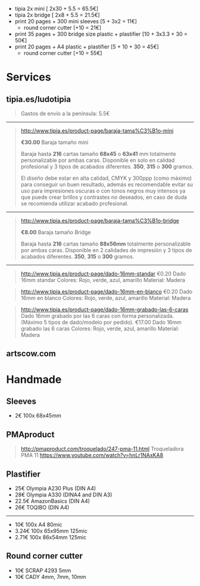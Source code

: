 - tipia 2x mini   [ 2x30 + 5.5 = 65.5€]
- tipia 2x bridge [ 2x8 + 5.5 = 21.5€]
- print 20 pages + 300 mini sleeves [5 + 3x2 = 11€]
  - round corner cutter [+10 = 21€]
- print 35 pages + 300 bridge size plastic + plastifier [10 + 3x3.3 + 30 = 50€]
- print 20 pages + A4 plastic + plastifier [5 + 10 + 30 = 45€]
  - round corner cutter [+10 = 55€]

# Services

## tipia.es/ludotipia

> Gastos de envío a la península: 5.5€

---

> http://www.tipia.es/product-page/baraja-tama%C3%B1o-mini
>
> **€30.00** Baraja tamaño mini
>
> Baraja hasta **216** cartas tamaño **68x45** o **63x41** mm totalmente personalizable por ambas caras. Disponible en solo en calidad profesional y 3 tipos de acabados diferentes. **350**, **315** o **300** gramos.
>
> El diseño debe estar en alta calidad, CMYK y 300ppp (como máximo) para conseguir un buen resultado, además es recomendable evitar su uso para impresiones oscuras o con tonos negros muy intensos ya que puede crear brillos y contrastes no deseados, en caso de duda se recomienda utilizar acabado profesional.

---

> http://www.tipia.es/product-page/baraja-tama%C3%B1o-bridge
>
> **€8.00** Baraja tamaño Bridge
>
> Baraja hasta **216** cartas tamaño **88x56mm** totalmente personalizable por ambas caras. Disponible en 2 calidades de impresión y 3 tipos de acabados diferentes. **350**, **315** o **300** gramos.

---

> http://www.tipia.es/product-page/dado-16mm-standar
> €0.20 Dado 16mm standar
> Colores:  Rojo, verde, azul, amarillo
> Material: Madera

> http://www.tipia.es/product-page/dado-16mm-en-blanco
> €0.20 Dado 16mm en blanco
> Colores:  Rojo, verde, azul, amarillo
> Material: Madera

> http://www.tipia.es/product-page/dado-16mm-grabado-las-6-caras
> Dado 16mm grabado por las 6 caras con forma personalizada. (Máximo 5 tipos de dado/modelo por pedido).
> €17.00 Dado 16mm grabado las 6 caras
> Colores:  Rojo, verde, azul, amarillo
> Material: Madera

## artscow.com

# Handmade

## Sleeves

- 2€ 100x 68x45mm

## PMAproduct

> http://pmaproduct.com/troquelado/247-pma-11.html
> Troqueladora PMA 11
> https://www.youtube.com/watch?v=hnLr1NAxKA8

## Plastifier

- 25€ Olympia A230 Plus (DIN A4)
- 28€ Olympia A330 (DINA4 and DIN A3)
- 22.5€ AmazonBasics (DIN A4)
- 26€ TOQIBO (DIN A4)

---

- 10€   100x A4 80mic
- 3.24€ 100x 65x95mm 125mic
- 2.71€ 100x 86x54mm 125mic

##  Round corner cutter

- 10€ SCRAP 4293 5mm
- 10€ CADY 4mm, 7mm, 10mm
